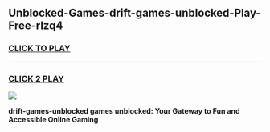 
## Unblocked-Games-drift-games-unblocked-Play-Free-rlzq4
<h3>
<a href="https://premium76.site?title=drift-games-unblocked&ref=20M">CLICK TO PLAY</a></h3>
<hr>

<h3>
<a href="https://premium76.site?title=drift-games-unblocked&ref=20M">CLICK 2 PLAY</a>
  
</h3>

<a href="https://premium76.site?title=drift-games-unblocked&ref=19M"><img src="https://clearcache.store/games.png"></a>


**drift-games-unblocked games unblocked: Your Gateway to Fun and Accessible Online Gaming**
